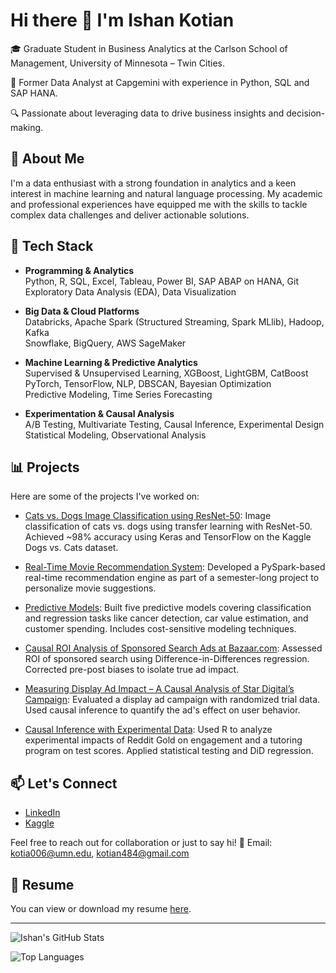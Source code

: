 # Hi there 👋 I'm Ishan Kotian

🎓 Graduate Student in Business Analytics at the Carlson School of Management, University of Minnesota – Twin Cities.

💼 Former Data Analyst at Capgemini with experience in Python, SQL and SAP HANA.

🔍 Passionate about leveraging data to drive business insights and decision-making.



## 🧠 About Me

I'm a data enthusiast with a strong foundation in analytics and a keen interest in machine learning and natural language processing. My academic and professional experiences have equipped me with the skills to tackle complex data challenges and deliver actionable solutions.



## 🧰 Tech Stack

- **Programming & Analytics**  
Python, R, SQL, Excel, Tableau, Power BI, SAP ABAP on HANA, Git  
Exploratory Data Analysis (EDA), Data Visualization

- **Big Data & Cloud Platforms**  
Databricks, Apache Spark (Structured Streaming, Spark MLlib), Hadoop, Kafka  
Snowflake, BigQuery, AWS SageMaker

- **Machine Learning & Predictive Analytics**  
Supervised & Unsupervised Learning, XGBoost, LightGBM, CatBoost  
PyTorch, TensorFlow, NLP, DBSCAN, Bayesian Optimization  
Predictive Modeling, Time Series Forecasting

- **Experimentation & Causal Analysis**  
A/B Testing, Multivariate Testing, Causal Inference, Experimental Design  
Statistical Modeling, Observational Analysis


## 📊 Projects

Here are some of the projects I've worked on:

- [Cats vs. Dogs Image Classification using ResNet-50](https://github.com/Ishan-Kotian/Cats-vs-Dogs-Image-Classification-using-ResNet-50): Image classification of cats vs. dogs using transfer learning with ResNet-50. Achieved ~98% accuracy using Keras and TensorFlow on the Kaggle Dogs vs. Cats dataset.

- [Real-Time Movie Recommendation System](https://github.com/Ishan-Kotian/Real-Time-Movie-Recommendation-System): Developed a PySpark-based real-time recommendation engine as part of a semester-long project to personalize movie suggestions.

- [Predictive Models](https://github.com/Ishan-Kotian/Predictive-Models): Built five predictive models covering classification and regression tasks like cancer detection, car value estimation, and customer spending. Includes cost-sensitive modeling techniques.

- [Causal ROI Analysis of Sponsored Search Ads at Bazaar.com](https://github.com/Ishan-Kotian/Causal-ROI-Analysis-of-Sponsored-Search-Ads-at-Bazaar.com): Assessed ROI of sponsored search using Difference-in-Differences regression. Corrected pre-post biases to isolate true ad impact.

- [Measuring Display Ad Impact – A Causal Analysis of Star Digital’s Campaign](https://github.com/Ishan-Kotian/Measuring-Display-Ad-Impact-A-Causal-Analysis-of-Star-Digital-s-Campaign): Evaluated a display ad campaign with randomized trial data. Used causal inference to quantify the ad's effect on user behavior.

- [Causal Inference with Experimental Data](https://github.com/Ishan-Kotian/Causal-Inference-with-Experimental-Data): Used R to analyze experimental impacts of Reddit Gold on engagement and a tutoring program on test scores. Applied statistical testing and DiD regression.



## 📫 Let's Connect

- [LinkedIn](https://www.linkedin.com/in/ishan-kotian/)
- [Kaggle](https://www.kaggle.com/lykin22)

Feel free to reach out for collaboration or just to say hi!
📧 Email: kotia006@umn.edu, kotian484@gmail.com

## 📄 Resume

You can view or download my resume [here](https://www.linkedin.com/in/ishan-kotian/overlay/1748104543374/single-media-viewer/?profileId=ACoAADJUhj8BnRuz9VUmkDIryyf4r1LudawbWNc).

---


![Ishan's GitHub Stats](https://github-readme-stats.vercel.app/api?username=Ishan-Kotian&show_icons=true&theme=radical)

![Top Languages](https://github-readme-stats.vercel.app/api/top-langs/?username=Ishan-Kotian&layout=compact&theme=radical)
